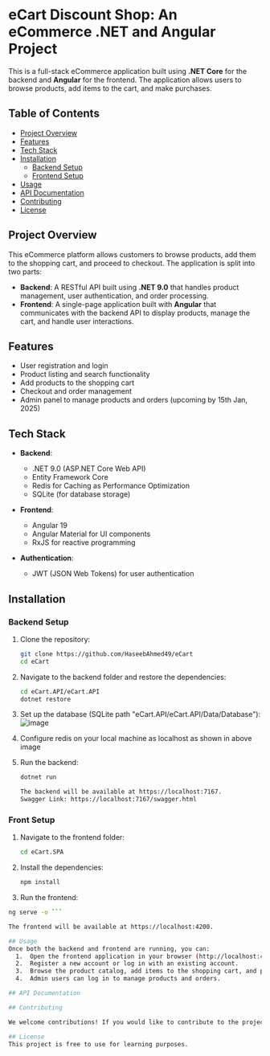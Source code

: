 # eCart Discount Shop: An eCommerce .NET and Angular Project

This is a full-stack eCommerce application built using **.NET Core** for the backend and **Angular** for the frontend. The application allows users to browse products, add items to the cart, and make purchases.

## Table of Contents

- [Project Overview](#project-overview)
- [Features](#features)
- [Tech Stack](#tech-stack)
- [Installation](#installation)
  - [Backend Setup](#backend-setup)
  - [Frontend Setup](#frontend-setup)
- [Usage](#usage)
- [API Documentation](#api-documentation)
- [Contributing](#contributing)
- [License](#license)

## Project Overview

This eCommerce platform allows customers to browse products, add them to the shopping cart, and proceed to checkout. The application is split into two parts:

- **Backend**: A RESTful API built using **.NET 9.0** that handles product management, user authentication, and order processing.
- **Frontend**: A single-page application built with **Angular** that communicates with the backend API to display products, manage the cart, and handle user interactions.

## Features

- User registration and login
- Product listing and search functionality
- Add products to the shopping cart
- Checkout and order management
- Admin panel to manage products and orders (upcoming by 15th Jan, 2025)

## Tech Stack

- **Backend**: 
  - .NET 9.0 (ASP.NET Core Web API)
  - Entity Framework Core
  - Redis for Caching as Performance Optimization
  - SQLite (for database storage)
  
- **Frontend**:
  - Angular 19
  - Angular Material for UI components
  - RxJS for reactive programming
  
- **Authentication**:
  - JWT (JSON Web Tokens) for user authentication

## Installation

### Backend Setup

1. Clone the repository:

   ```bash
   git clone https://github.com/HaseebAhmed49/eCart
   cd eCart

2. Navigate to the backend folder and restore the dependencies:
   ``` bash
   cd eCart.API/eCart.API
   dotnet restore

3. Set up the database (SQLite path "eCart.API/eCart.API/Data/Database"):
   ![image](https://github.com/user-attachments/assets/d334ae2b-871f-4877-97b6-3f1c4c5526ed)

4. Configure redis on your local machine as localhost as shown in above image
4. Run the backend:

   ``` bash
   dotnet run

   The backend will be available at https://localhost:7167.
   Swagger Link: https://localhost:7167/swagger.html

### Front Setup

1. Navigate to the frontend folder:

   ```bash
   cd eCart.SPA

2. Install the dependencies:

   ```bash
   npm install

3. Run the frontend:

  ``` bash
  ng serve -o ```

The frontend will be available at https://localhost:4200.

## Usage
Once both the backend and frontend are running, you can:
	1.	Open the frontend application in your browser (http://localhost:4200).
	2.	Register a new account or log in with an existing account.
	3.	Browse the product catalog, add items to the shopping cart, and proceed to checkout.
	4.	Admin users can log in to manage products and orders.

## API Documentation

## Contributing

We welcome contributions! If you would like to contribute to the project, please fork the repository and submit a pull request. Make sure to follow the code style and add documentation for any new features or bug fixes.

## License
This project is free to use for learning purposes.
